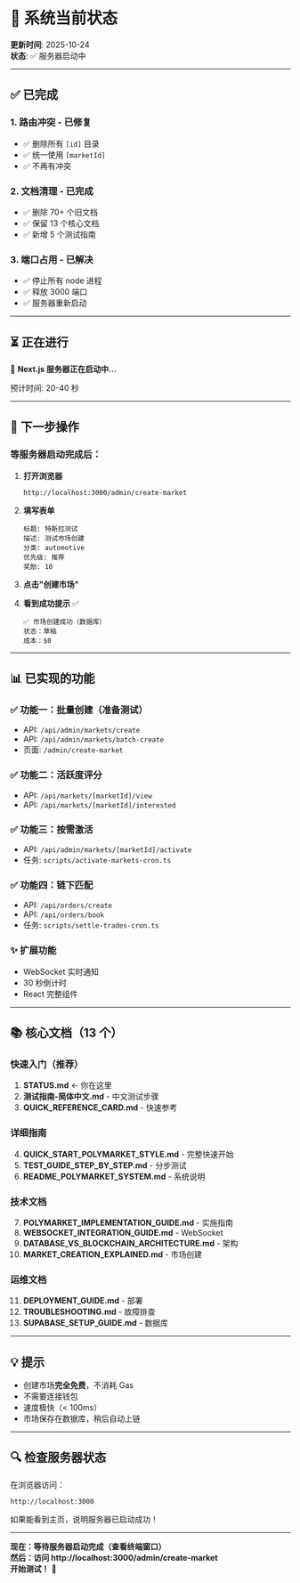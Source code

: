 # 🎯 系统当前状态

**更新时间**: 2025-10-24  
**状态**: ✅ 服务器启动中

---

## ✅ 已完成

### 1. 路由冲突 - 已修复
- ✅ 删除所有 `[id]` 目录
- ✅ 统一使用 `[marketId]`
- ✅ 不再有冲突

### 2. 文档清理 - 已完成
- ✅ 删除 70+ 个旧文档
- ✅ 保留 13 个核心文档
- ✅ 新增 5 个测试指南

### 3. 端口占用 - 已解决
- ✅ 停止所有 node 进程
- ✅ 释放 3000 端口
- ✅ 服务器重新启动

---

## ⏳ 正在进行

🔄 **Next.js 服务器正在启动中...**

预计时间: 20-40 秒

---

## 🚀 下一步操作

### 等服务器启动完成后：

1. **打开浏览器**
   ```
   http://localhost:3000/admin/create-market
   ```

2. **填写表单**
   ```
   标题: 特斯拉测试
   描述: 测试市场创建
   分类: automotive
   优先级: 推荐
   奖励: 10
   ```

3. **点击"创建市场"**
   
4. **看到成功提示** ✅
   ```
   ✅ 市场创建成功（数据库）
   状态：草稿
   成本：$0
   ```

---

## 📊 已实现的功能

### ✅ 功能一：批量创建（准备测试）
- API: `/api/admin/markets/create`
- API: `/api/admin/markets/batch-create`
- 页面: `/admin/create-market`

### ✅ 功能二：活跃度评分
- API: `/api/markets/[marketId]/view`
- API: `/api/markets/[marketId]/interested`

### ✅ 功能三：按需激活
- API: `/api/admin/markets/[marketId]/activate`
- 任务: `scripts/activate-markets-cron.ts`

### ✅ 功能四：链下匹配
- API: `/api/orders/create`
- API: `/api/orders/book`
- 任务: `scripts/settle-trades-cron.ts`

### ✨ 扩展功能
- WebSocket 实时通知
- 30 秒倒计时
- React 完整组件

---

## 📚 核心文档（13 个）

### 快速入门（推荐）
1. **STATUS.md** ← 你在这里
2. **测试指南-简体中文.md** - 中文测试步骤
3. **QUICK_REFERENCE_CARD.md** - 快速参考

### 详细指南
4. **QUICK_START_POLYMARKET_STYLE.md** - 完整快速开始
5. **TEST_GUIDE_STEP_BY_STEP.md** - 分步测试
6. **README_POLYMARKET_SYSTEM.md** - 系统说明

### 技术文档
7. **POLYMARKET_IMPLEMENTATION_GUIDE.md** - 实施指南
8. **WEBSOCKET_INTEGRATION_GUIDE.md** - WebSocket
9. **DATABASE_VS_BLOCKCHAIN_ARCHITECTURE.md** - 架构
10. **MARKET_CREATION_EXPLAINED.md** - 市场创建

### 运维文档
11. **DEPLOYMENT_GUIDE.md** - 部署
12. **TROUBLESHOOTING.md** - 故障排查
13. **SUPABASE_SETUP_GUIDE.md** - 数据库

---

## 💡 提示

- 创建市场**完全免费**，不消耗 Gas
- 不需要连接钱包
- 速度极快（< 100ms）
- 市场保存在数据库，稍后自动上链

---

## 🔍 检查服务器状态

在浏览器访问：
```
http://localhost:3000
```

如果能看到主页，说明服务器已启动成功！

---

**现在：等待服务器启动完成（查看终端窗口）**  
**然后：访问 http://localhost:3000/admin/create-market**  
**开始测试！** 🎉



